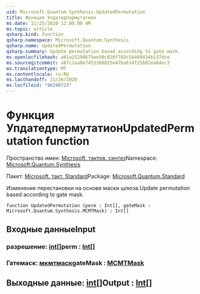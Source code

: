 ```yaml
---
uid: Microsoft.Quantum.Synthesis.UpdatedPermutation
title: Функция Упдатедпермутатион
ms.date: 11/25/2020 12:00:00 AM
ms.topic: article
qsharp.kind: function
qsharp.namespace: Microsoft.Quantum.Synthesis
qsharp.name: UpdatedPermutation
qsharp.summary: Update permutation based according to gate mask.
ms.openlocfilehash: a81a25290675ee50c820f783c54469434b137dce
ms.sourcegitcommit: a87c1aa8e7453360025e47ba614f25b02ea84ec3
ms.translationtype: MT
ms.contentlocale: ru-RU
ms.lasthandoff: 11/26/2020
ms.locfileid: "96190723"
---
```

# <a name="updatedpermutation-function"></a><span data-ttu-id="f47ed-102">Функция Упдатедпермутатион</span><span class="sxs-lookup"><span data-stu-id="f47ed-102">UpdatedPermutation function</span></span>

<span data-ttu-id="f47ed-103">Пространство имен: [Microsoft. тактов. синтез](xref:Microsoft.Quantum.Synthesis)</span><span class="sxs-lookup"><span data-stu-id="f47ed-103">Namespace: [Microsoft.Quantum.Synthesis](xref:Microsoft.Quantum.Synthesis)</span></span>

<span data-ttu-id="f47ed-104">Пакет: [Microsoft. такт. Standard](https://nuget.org/packages/Microsoft.Quantum.Standard)</span><span class="sxs-lookup"><span data-stu-id="f47ed-104">Package: [Microsoft.Quantum.Standard](https://nuget.org/packages/Microsoft.Quantum.Standard)</span></span>


<span data-ttu-id="f47ed-105">Изменение перестановки на основе маски шлюза.</span><span class="sxs-lookup"><span data-stu-id="f47ed-105">Update permutation based according to gate mask.</span></span>

```qsharp
function UpdatedPermutation (perm : Int[], gateMask : Microsoft.Quantum.Synthesis.MCMTMask) : Int[]
```


## <a name="input"></a><span data-ttu-id="f47ed-106">Входные данные</span><span class="sxs-lookup"><span data-stu-id="f47ed-106">Input</span></span>

### <a name="perm--int"></a><span data-ttu-id="f47ed-107">разрешение: [int](xref:microsoft.quantum.lang-ref.int)[]</span><span class="sxs-lookup"><span data-stu-id="f47ed-107">perm : [Int](xref:microsoft.quantum.lang-ref.int)[]</span></span>




### <a name="gatemask--mcmtmask"></a><span data-ttu-id="f47ed-108">Гатемаск: [мкмтмаск](xref:Microsoft.Quantum.Synthesis.MCMTMask)</span><span class="sxs-lookup"><span data-stu-id="f47ed-108">gateMask : [MCMTMask](xref:Microsoft.Quantum.Synthesis.MCMTMask)</span></span>





## <a name="output--int"></a><span data-ttu-id="f47ed-109">Выходные данные: [int](xref:microsoft.quantum.lang-ref.int)[]</span><span class="sxs-lookup"><span data-stu-id="f47ed-109">Output : [Int](xref:microsoft.quantum.lang-ref.int)[]</span></span>

